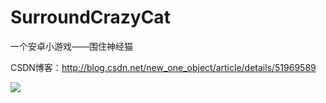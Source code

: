 # SurroundCrazyCat
一个安卓小游戏——围住神经猫

CSDN博客：http://blog.csdn.net/new_one_object/article/details/51969589

![](https://github.com/initobject/SurroundCrazyCat/blob/master/1.jpg)
